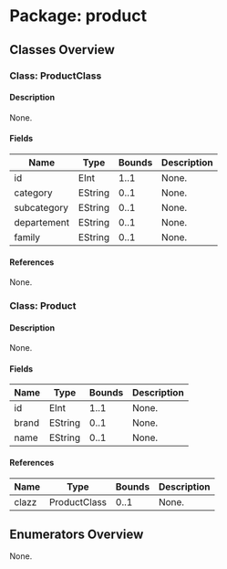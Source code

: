 # Package: product

## Classes Overview

### Class: ProductClass

#### Description

None.

#### Fields

| Name| Type| Bounds| Description|
| -----| ----| ------| -----------|
|id|EInt|1..1|None.|
|category|EString|0..1|None.|
|subcategory|EString|0..1|None.|
|departement|EString|0..1|None.|
|family|EString|0..1|None.|

#### References

None.



### Class: Product

#### Description

None.

#### Fields

| Name| Type| Bounds| Description|
| -----| ----| ------| -----------|
|id|EInt|1..1|None.|
|brand|EString|0..1|None.|
|name|EString|0..1|None.|

#### References

| Name| Type| Bounds| Description|
| -----| ----| ------| -----------|
|clazz|ProductClass|0..1|None.|




## Enumerators Overview

None.
